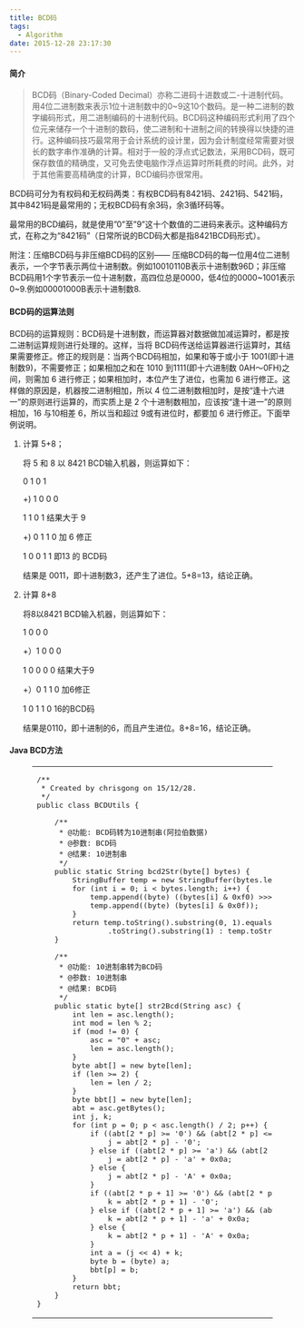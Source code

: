 ```yaml
---
title: BCD码
tags:
  - Algorithm
date: 2015-12-28 23:17:30
---
```


#### 简介
> BCD码（Binary-Coded Decimal‎）亦称二进码十进数或二-十进制代码。用4位二进制数来表示1位十进制数中的0~9这10个数码。是一种二进制的数字编码形式，用二进制编码的十进制代码。BCD码这种编码形式利用了四个位元来储存一个十进制的数码，使二进制和十进制之间的转换得以快捷的进行。这种编码技巧最常用于会计系统的设计里，因为会计制度经常需要对很长的数字串作准确的计算。相对于一般的浮点式记数法，采用BCD码，既可保存数值的精确度，又可免去使电脑作浮点运算时所耗费的时间。此外，对于其他需要高精确度的计算，BCD编码亦很常用。

BCD码可分为有权码和无权码两类：有权BCD码有8421码、2421码、5421码，其中8421码是最常用的；无权BCD码有余3码，余3循环码等。

最常用的BCD编码，就是使用”0”至”9”这十个数值的二进码来表示。这种编码方式，在称之为“8421码”（日常所说的BCD码大都是指8421BCD码形式）。

附注：压缩BCD码与非压缩BCD码的区别—— 压缩BCD码的每一位用4位二进制表示，一个字节表示两位十进制数。例如10010110B表示十进制数96D；非压缩BCD码用1个字节表示一位十进制数，高四位总是0000，低4位的0000~1001表示0~9.例如00001000B表示十进制数8.

#### BCD码的运算法则

BCD码的运算规则：BCD码是十进制数，而运算器对数据做加减运算时，都是按二进制运算规则进行处理的。这样，当将 BCD码传送给运算器进行运算时，其结果需要修正。修正的规则是：当两个BCD码相加，如果和等于或小于 1001(即十进制数9)，不需要修正；如果相加之和在 1010 到1111(即十六进制数 0AH～0FH)之间，则需加 6 进行修正；如果相加时，本位产生了进位，也需加 6 进行修正。这样做的原因是，机器按二进制相加，所以 4 位二进制数相加时，是按“逢十六进一”的原则进行运算的，而实质上是 2 个十进制数相加，应该按“逢十进一”的原则相加，16 与10相差 6，所以当和超过 9或有进位时，都要加 6 进行修正。下面举例说明。

1.  计算 5+8；

    将 5 和 8 以 8421 BCD输入机器，则运算如下：

    0 1 0 1

    +) 1 0 0 0

    1 1 0 1 结果大于 9

    +) 0 1 1 0 加 6 修正

    1 0 0 1 1 即13 的 BCD码

    结果是 0011，即十进制数3，还产生了进位。5+8=13，结论正确。

2.  计算 8+8

     将8以8421 BCD输入机器，则运算如下：

     1 0 0 0

     +）1 0 0 0

     1 0 0 0 0 结果大于9

     +）0 1 1 0 加6修正

     1 0 1 1 0 16的BCD码

     结果是0110，即十进制的6，而且产生进位。8+8=16，结论正确。

#### Java BCD方法
<figure class="highlight cpp"><table><tr><td class="code"><pre><span class="line"><span class="comment">/**</span>
<span class="line"> * Created by chrisgong on 15/12/28.</span>
<span class="line"> */</span></span>
<span class="line"><span class="keyword">public</span> <span class="keyword">class</span> BCDUtils &#123;</span>
<span class="line"></span>
<span class="line">    <span class="comment">/**</span>
<span class="line">     * @功能: BCD码转为10进制串(阿拉伯数据)</span>
<span class="line">     * @参数: BCD码</span>
<span class="line">     * @结果: 10进制串</span>
<span class="line">     */</span></span>
<span class="line">    <span class="function"><span class="keyword">public</span> <span class="keyword">static</span> String <span class="title">bcd2Str</span><span class="params">(byte[] bytes)</span> </span>&#123;</span>
<span class="line">        StringBuffer temp = <span class="keyword">new</span> StringBuffer(bytes.length * <span class="number">2</span>);</span>
<span class="line">        <span class="keyword">for</span> (<span class="keyword">int</span> i = <span class="number">0</span>; i &lt; bytes.length; i++) &#123;</span>
<span class="line">            temp.append((byte) ((bytes[i] &amp; <span class="number">0xf0</span>) &gt;&gt;&gt; <span class="number">4</span>));</span>
<span class="line">            temp.append((byte) (bytes[i] &amp; <span class="number">0x0f</span>));</span>
<span class="line">        &#125;</span>
<span class="line">        <span class="keyword">return</span> temp.toString().substring(<span class="number">0</span>, <span class="number">1</span>).equalsIgnoreCase(<span class="string">"0"</span>) ? temp</span>
<span class="line">                .toString().substring(<span class="number">1</span>) : temp.toString();</span>
<span class="line">    &#125;</span>
<span class="line"></span>
<span class="line">    <span class="comment">/**</span>
<span class="line">     * @功能: 10进制串转为BCD码</span>
<span class="line">     * @参数: 10进制串</span>
<span class="line">     * @结果: BCD码</span>
<span class="line">     */</span></span>
<span class="line">    <span class="keyword">public</span> <span class="keyword">static</span> byte[] str2Bcd(String asc) &#123;</span>
<span class="line">        <span class="keyword">int</span> len = asc.length();</span>
<span class="line">        <span class="keyword">int</span> mod = len % <span class="number">2</span>;</span>
<span class="line">        <span class="keyword">if</span> (mod != <span class="number">0</span>) &#123;</span>
<span class="line">            asc = <span class="string">"0"</span> + asc;</span>
<span class="line">            len = asc.length();</span>
<span class="line">        &#125;</span>
<span class="line">        byte abt[] = <span class="keyword">new</span> byte[len];</span>
<span class="line">        <span class="keyword">if</span> (len &gt;= <span class="number">2</span>) &#123;</span>
<span class="line">            len = len / <span class="number">2</span>;</span>
<span class="line">        &#125;</span>
<span class="line">        byte bbt[] = <span class="keyword">new</span> byte[len];</span>
<span class="line">        abt = asc.getBytes();</span>
<span class="line">        <span class="keyword">int</span> j, k;</span>
<span class="line">        <span class="keyword">for</span> (<span class="keyword">int</span> p = <span class="number">0</span>; p &lt; asc.length() / <span class="number">2</span>; p++) &#123;</span>
<span class="line">            <span class="keyword">if</span> ((abt[<span class="number">2</span> * p] &gt;= <span class="string">'0'</span>) &amp;&amp; (abt[<span class="number">2</span> * p] &lt;= <span class="string">'9'</span>)) &#123;</span>
<span class="line">                j = abt[<span class="number">2</span> * p] - <span class="string">'0'</span>;</span>
<span class="line">            &#125; <span class="keyword">else</span> <span class="keyword">if</span> ((abt[<span class="number">2</span> * p] &gt;= <span class="string">'a'</span>) &amp;&amp; (abt[<span class="number">2</span> * p] &lt;= <span class="string">'z'</span>)) &#123;</span>
<span class="line">                j = abt[<span class="number">2</span> * p] - <span class="string">'a'</span> + <span class="number">0x0a</span>;</span>
<span class="line">            &#125; <span class="keyword">else</span> &#123;</span>
<span class="line">                j = abt[<span class="number">2</span> * p] - <span class="string">'A'</span> + <span class="number">0x0a</span>;</span>
<span class="line">            &#125;</span>
<span class="line">            <span class="keyword">if</span> ((abt[<span class="number">2</span> * p + <span class="number">1</span>] &gt;= <span class="string">'0'</span>) &amp;&amp; (abt[<span class="number">2</span> * p + <span class="number">1</span>] &lt;= <span class="string">'9'</span>)) &#123;</span>
<span class="line">                k = abt[<span class="number">2</span> * p + <span class="number">1</span>] - <span class="string">'0'</span>;</span>
<span class="line">            &#125; <span class="keyword">else</span> <span class="keyword">if</span> ((abt[<span class="number">2</span> * p + <span class="number">1</span>] &gt;= <span class="string">'a'</span>) &amp;&amp; (abt[<span class="number">2</span> * p + <span class="number">1</span>] &lt;= <span class="string">'z'</span>)) &#123;</span>
<span class="line">                k = abt[<span class="number">2</span> * p + <span class="number">1</span>] - <span class="string">'a'</span> + <span class="number">0x0a</span>;</span>
<span class="line">            &#125; <span class="keyword">else</span> &#123;</span>
<span class="line">                k = abt[<span class="number">2</span> * p + <span class="number">1</span>] - <span class="string">'A'</span> + <span class="number">0x0a</span>;</span>
<span class="line">            &#125;</span>
<span class="line">            <span class="keyword">int</span> a = (j &lt;&lt; <span class="number">4</span>) + k;</span>
<span class="line">            byte b = (byte) a;</span>
<span class="line">            bbt[p] = b;</span>
<span class="line">        &#125;</span>
<span class="line">        <span class="keyword">return</span> bbt;</span>
<span class="line">    &#125;</span>
<span class="line">&#125;</span>
</pre></td></tr></table></figure>